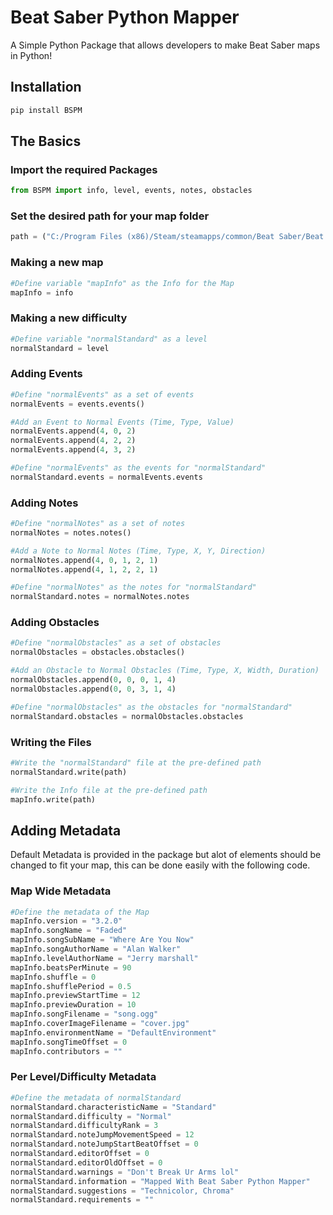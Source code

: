 # Beat Saber Python Mapper

A Simple Python Package that allows developers to make Beat Saber maps in Python!

## Installation

```cmd
pip install BSPM
```

## The Basics

### Import the required Packages

```python
from BSPM import info, level, events, notes, obstacles
```

### Set the desired path for your map folder

```python
path = ("C:/Program Files (x86)/Steam/steamapps/common/Beat Saber/Beat Saber_Data/CustomWIPLevels/Example Map/")
```

### Making a new map
```python
#Define variable "mapInfo" as the Info for the Map
mapInfo = info
```

### Making a new difficulty
```python
#Define variable "normalStandard" as a level
normalStandard = level
```

### Adding Events

```python
#Define "normalEvents" as a set of events
normalEvents = events.events()

#Add an Event to Normal Events (Time, Type, Value)
normalEvents.append(4, 0, 2)
normalEvents.append(4, 2, 2)
normalEvents.append(4, 3, 2)

#Define "normalEvents" as the events for "normalStandard"
normalStandard.events = normalEvents.events
```

### Adding Notes

```python
#Define "normalNotes" as a set of notes
normalNotes = notes.notes()

#Add a Note to Normal Notes (Time, Type, X, Y, Direction)
normalNotes.append(4, 0, 1, 2, 1)
normalNotes.append(4, 1, 2, 2, 1)

#Define "normalNotes" as the notes for "normalStandard"
normalStandard.notes = normalNotes.notes
```

### Adding Obstacles

```python
#Define "normalObstacles" as a set of obstacles
normalObstacles = obstacles.obstacles()

#Add an Obstacle to Normal Obstacles (Time, Type, X, Width, Duration)
normalObstacles.append(0, 0, 0, 1, 4)
normalObstacles.append(0, 0, 3, 1, 4)

#Define "normalObstacles" as the obstacles for "normalStandard"
normalStandard.obstacles = normalObstacles.obstacles
```

### Writing the Files

```python
#Write the "normalStandard" file at the pre-defined path
normalStandard.write(path)

#Write the Info file at the pre-defined path
mapInfo.write(path)
```

## Adding Metadata
Default Metadata is provided in the package but alot of elements should be changed to fit your map, this can be done easily with the following code.

### Map Wide Metadata

```python
#Define the metadata of the Map
mapInfo.version = "3.2.0"
mapInfo.songName = "Faded"
mapInfo.songSubName = "Where Are You Now"
mapInfo.songAuthorName = "Alan Walker"
mapInfo.levelAuthorName = "Jerry marshall"
mapInfo.beatsPerMinute = 90
mapInfo.shuffle = 0
mapInfo.shufflePeriod = 0.5
mapInfo.previewStartTime = 12
mapInfo.previewDuration = 10
mapInfo.songFilename = "song.ogg"
mapInfo.coverImageFilename = "cover.jpg"
mapInfo.environmentName = "DefaultEnvironment"
mapInfo.songTimeOffset = 0
mapInfo.contributors = ""
```

### Per Level/Difficulty Metadata
```python
#Define the metadata of normalStandard
normalStandard.characteristicName = "Standard"
normalStandard.difficulty = "Normal"
normalStandard.difficultyRank = 3
normalStandard.noteJumpMovementSpeed = 12
normalStandard.noteJumpStartBeatOffset = 0
normalStandard.editorOffset = 0
normalStandard.editorOldOffset = 0
normalStandard.warnings = "Don't Break Ur Arms lol"
normalStandard.information = "Mapped With Beat Saber Python Mapper"
normalStandard.suggestions = "Technicolor, Chroma"
normalStandard.requirements = ""
```
